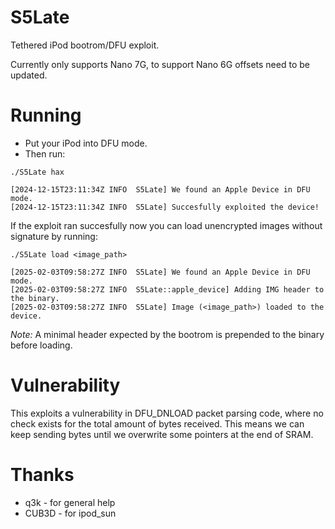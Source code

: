 # S5Late
Tethered iPod bootrom/DFU exploit.

Currently only supports Nano 7G, to support Nano 6G offsets need to be updated.

# Running
- Put your iPod into DFU mode.
- Then run:
```
./S5Late hax

[2024-12-15T23:11:34Z INFO  S5Late] We found an Apple Device in DFU mode.
[2024-12-15T23:11:34Z INFO  S5Late] Succesfully exploited the device!
```

If the exploit ran succesfully now you can load unencrypted images without signature by running:

```
./S5Late load <image_path>

[2025-02-03T09:58:27Z INFO  S5Late] We found an Apple Device in DFU mode.
[2025-02-03T09:58:27Z INFO  S5Late::apple_device] Adding IMG header to the binary.
[2025-02-03T09:58:27Z INFO  S5Late] Image (<image_path>) loaded to the device.
```

*Note:* A minimal header expected by the bootrom is prepended to the binary before loading.

# Vulnerability
This exploits a vulnerability in DFU_DNLOAD packet parsing code, where no check exists for the total amount of bytes received. This means we can keep sending bytes until we overwrite some pointers at the end of SRAM.

# Thanks
- q3k - for general help
- CUB3D - for ipod_sun
